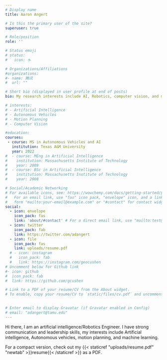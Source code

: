 ```yaml
---
# Display name
title: Aaron Angert

# Is this the primary user of the site?
superuser: true

# Role/position
role: ''

# Status emoji
# status:
#   icon: ☕️

# Organizations/Affiliations
#organizations:
#- name: 腾讯
#  url: ""

# Short bio (displayed in user profile at end of posts)
bio: My research interests include AI, Robotics, computer vision, and motion planning

# interests:
# - Artificial Intelligence
# - Autonomous Vehicles
# - Motion Planning
# - Computer Vision

#education:
courses:
 - course: MS in Autonomous Vehicles and AI
   institution: Texas A&M University
   year: 2022
#  - course: MEng in Artificial Intelligence
#    institution: Massachusetts Institute of Technology
#    year: 2009
#  - course: BSc in Artificial Intelligence
#    institution: Massachusetts Institute of Technology
#    year: 2008

# Social/Academic Networking
# For available icons, see: https://wowchemy.com/docs/getting-started/page-builder/#icons
#   For an email link, use "fas" icon pack, "envelope" icon, and a link in the
#   form "mailto:your-email@example.com" or "#contact" for contact widget.
social:
  - icon: envelope
    icon_pack: fas
    link: 'about/#contact' # For a direct email link, use "mailto:test@example.org".
  - icon: twitter
    icon_pack: fab
    link: https://twitter.com/adangert
  - icon: file
    icon_pack: fas
    link: uploads/resume.pdf
  # - icon: instagram
  #   icon_pack: fab
  #   link: https://instagram.com/geocushen
# Uncomment below for Github link
#- icon: github
#  icon_pack: fab
#  link: https://github.com/gcushen

# Link to a PDF of your resume/CV from the About widget.
# To enable, copy your resume/CV to `static/files/cv.pdf` and uncomment the lines below.
  

# Enter email to display Gravatar (if Gravatar enabled in Config)
# email: "adangert@tamu.edu"
---
```


Hi there, I am an artificial intelligence/Robotics Engineer. I have strong communication and leadership skills, my interests include Artificial intelligence, Autonomous vehicles, motion planning, and machine learning.

<!-- {{< icon name="download" pack="fas" >}}  -->

For a compact version, check out my {{< staticref "uploads/resume.pdf" "newtab" >}}resume{{< /staticref >}} as a PDF. 
